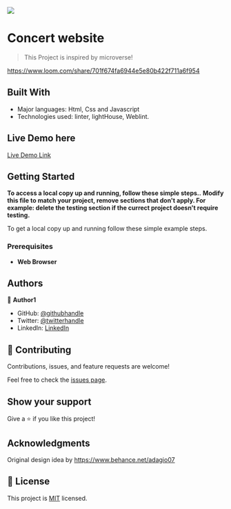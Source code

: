 ![](https://img.shields.io/badge/Microverse-blueviolet)

# Concert website

> This Project is inspired by microverse!

https://www.loom.com/share/701f674fa6944e5e80b422f711a6f954


## Built With

- Major languages: Html, Css and Javascript
- Technologies used: linter, lightHouse, Weblint.

## Live Demo here

[Live Demo Link](https://ademola-coding.github.io/Big-Bang-concert-Website/)


## Getting Started

**To access a  local copy up and running, follow these simple steps..**
**Modify this file to match your project, remove sections that don't apply. For example: delete the testing section if the currect project doesn't require testing.**


To get a local copy up and running follow these simple example steps.

### Prerequisites

- **Web Browser**


## Authors

👤 **Author1**

- GitHub: [@githubhandle](https://github.com/githubhandle)
- Twitter: [@twitterhandle](https://twitter.com/twitterhandle)
- LinkedIn: [LinkedIn](https://linkedin.com/in/linkedinhandle)


## 🤝 Contributing

Contributions, issues, and feature requests are welcome!

Feel free to check the [issues page](../../issues/).

## Show your support

Give a ⭐️ if you like this project!

## Acknowledgments

Original design idea by https://www.behance.net/adagio07

## 📝 License

This project is [MIT](./MIT.md) licensed.
